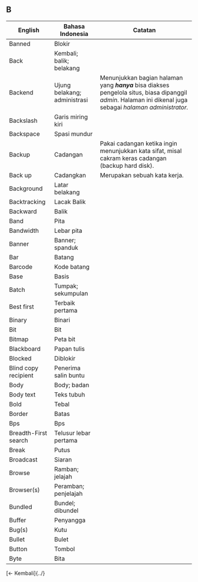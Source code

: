 ## B

| English					| Bahasa Indonesia			| Catatan				|
|---------------------------|---------------------------|-----------------------|
| Banned 					| Blokir 					| |
| Back						| Kembali; balik; belakang	| |
| Backend 					| Ujung belakang; administrasi 	| Menunjukkan bagian halaman yang **_hanya_** bisa diakses pengelola situs, biasa dipanggil *admin*. Halaman ini dikenal juga sebagai *halaman administrator.* |
| Backslash					| Garis miring kiri			| |
| Backspace					| Spasi mundur				| |
| Backup					| Cadangan					| Pakai cadangan ketika ingin menunjukkan kata sifat, misal cakram keras cadangan (backup hard disk). |
| Back up 					| Cadangkan 				| Merupakan sebuah kata kerja. |
| Background				| Latar belakang			| |
| Backtracking				| Lacak Balik 				| |
| Backward					| Balik						| |
| Band 						| Pita 						| |
| Bandwidth 				| Lebar pita 				| |
| Banner 					| Banner; spanduk 			| |
| Bar 						| Batang 					| |
| Barcode 					| Kode batang 				| |
| Base 						| Basis 					| |
| Batch 					| Tumpak; sekumpulan 		| |
| Best first 				| Terbaik pertama			| |
| Binary 					| Binari 					| |
| Bit 						| Bit 						| |
| Bitmap 					| Peta bit 					| |
| Blackboard 				| Papan tulis 				| |
| Blocked 					| Diblokir 					| |
| Blind copy recipient 		| Penerima salin buntu 		| |
| Body 						| Body; badan 				| |
| Body text 				| Teks tubuh 				| |
| Bold 						| Tebal 					| |
| Border 					| Batas 					| |
| Bps 						| Bps 						| |
| Breadth-First search 		| Telusur lebar pertama 	| |
| Break 					| Putus 					| |
| Broadcast 				| Siaran 					| |
| Browse 					| Ramban; jelajah 			| |
| Browser(s) 				| Peramban; penjelajah 		| |
| Bundled 					| Bundel; dibundel 			| |
| Buffer 					| Penyangga					| |
| Bug(s) 					| Kutu 						| |
| Bullet 					| Bulet 					| |
| Button 					| Tombol 					| |
| Byte 						| Bita 						| |

[&larr; Kembali]{../}
